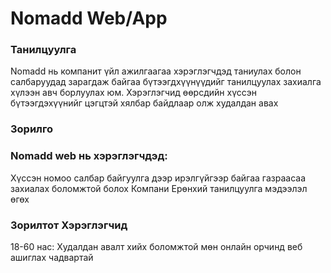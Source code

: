 <h1>Nomadd Web/App</h1>

<h3>Танилцуулга</h3>

<p>Nomadd нь компанит үйл ажилгаагаа хэрэглэгчдэд таниулах болон салбаруудад зарагдаж байгаа бүтээгдхүүнүүдийг танилцуулах захиалга хүлээн авч борлуулах юм. 
Хэрэглэгчид өөрсдийн хүссэн бүтээгдэхүүнийг цэгцтэй хялбар байдлаар олж худалдан авах</p>


<h3>Зорилго</h3>

<h3>Nomadd web нь хэрэглэгчдэд:</h3>

<p>Хүссэн номоо салбар байгуулга дээр ирэлгүйгээр байгаа газраасаа захиалах боломжтой болох
Компани Ерөнхий танилцуулга мэдээлэл өгөх</p>

<h3>Зорилтот Хэрэглэгчид</h3>

<p>18-60 нас: Худалдан авалт хийх боломжтой мөн онлайн орчинд веб ашиглах чадвартай</p>

